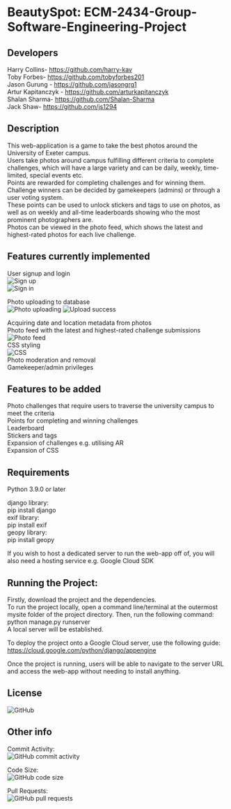 # BeautySpot: ECM-2434-Group-Software-Engineering-Project

Developers
-----------
Harry Collins- https://github.com/harry-kav  
Toby Forbes- https://github.com/tobyforbes201  
Jason Gurung - https://github.com/jasongrg1  
Artur Kapitanczyk - https://github.com/arturkapitanczyk  
Shalan Sharma- https://github.com/Shalan-Sharma  
Jack Shaw- https://github.com/js1294  

Description
------------

This web-application is a game to take the best photos around the University of Exeter campus.  
Users take photos around campus fulfilling different criteria to complete challenges, which will have a large variety and can be daily, weekly, time-limited, special events etc.  
Points are rewarded for completing challenges and for winning them. Challenge winners can be decided by gamekeepers (admins) or through a user voting system.  
These points can be used to unlock stickers and tags to use on photos, as well as on weekly and all-time leaderboards showing who the most prominent photographers are.  
Photos can be viewed in the photo feed, which shows the latest and highest-rated photos for each live challenge.  

Features currently implemented
-------------------------------

User signup and login  
<img alt="Sign up" src="https://github.com/js1294/ECM-2434-Group-Software-Engineering-Project/blob/photoFeed/docs/images/signup.png">  
<img alt="Sign in" src="https://github.com/js1294/ECM-2434-Group-Software-Engineering-Project/blob/photoFeed/docs/images/signin.png">  
  
Photo uploading to database  
<img alt="Photo uploading" src="https://github.com/js1294/ECM-2434-Group-Software-Engineering-Project/blob/photoFeed/docs/images/uploadphoto.png">
<img alt="Upload success" src="https://github.com/js1294/ECM-2434-Group-Software-Engineering-Project/blob/photoFeed/docs/images/uploadsuccess.png">  
  
Acquiring date and location metadata from photos  
Photo feed with the latest and highest-rated challenge submissions  
<img alt="Photo feed" src="https://github.com/js1294/ECM-2434-Group-Software-Engineering-Project/blob/photoFeed/docs/images/feed1.png">  
CSS styling  
<img alt="CSS" src="https://github.com/js1294/ECM-2434-Group-Software-Engineering-Project/blob/photoFeed/docs/images/feed2.png">  
Photo moderation and removal  
Gamekeeper/admin privileges

Features to be added
---------------------

Photo challenges that require users to traverse the university campus to meet the criteria   
Points for completing and winning challenges  
Leaderboard  
Stickers and tags    
Expansion of challenges e.g. utilising AR  
Expansion of CSS

Requirements
-------------

Python 3.9.0 or later  

django library:  
	pip install django  
exif library:  
	pip install exif  
geopy library:  
	pip install geopy  
	  
If you wish to host a dedicated server to run the web-app off of, you will also need a hosting service e.g. Google Cloud SDK  

Running the Project:
--------------------

Firstly, download the project and the dependencies.  
To run the project locally, open a command line/terminal at the outermost mysite folder of the project directory. Then, run the following command:  
	python manage.py runserver  
A local server will be established.  

To deploy the project onto a Google Cloud server, use the following guide:  
	https://cloud.google.com/python/django/appengine  
	  
Once the project is running, users will be able to navigate to the server URL and access the web-app without needing to install anything.  

License
-------

<img alt="GitHub" src="https://img.shields.io/github/license/js1294/ECM-2434-Group-Software-Engineering-Project">

Other info
----------

Commit Activity:  
<img alt="GitHub commit activity" src="https://img.shields.io/github/commit-activity/y/js1294/ECM-2434-Group-Software-Engineering-Project">  
  
Code Size:  
<img alt="GitHub code size" src="https://img.shields.io/github/languages/code-size/js1294/ECM-2434-Group-Software-Engineering-Project">  
  
Pull Requests:  
<img alt="GitHub pull requests" src="https://badgen.net/github/prs/js1294/ECM-2434-Group-Software-Engineering-Project">  
	

